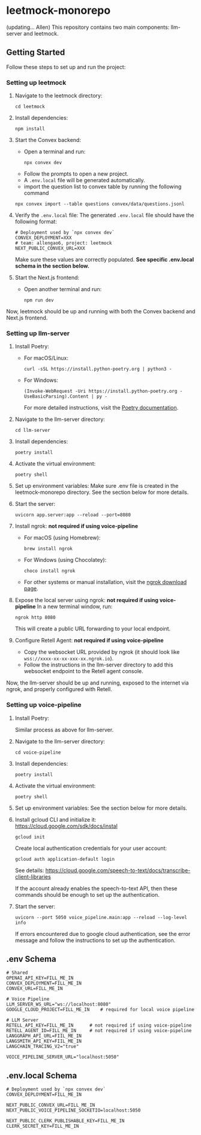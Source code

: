 # leetmock-monorepo

(updating... Allen)
This repository contains two main components: llm-server and leetmock.

## Getting Started

Follow these steps to set up and run the project:

### Setting up leetmock

1. Navigate to the leetmock directory:

   ```
   cd leetmock
   ```

2. Install dependencies:

   ```
   npm install
   ```

3. Start the Convex backend:

   - Open a terminal and run:
     ```
     npx convex dev
     ```
   - Follow the prompts to open a new project.
   - A `.env.local` file will be generated automatically.
   - import the question list to convex table by running the following command

   ```
   npx convex import --table questions convex/data/questions.jsonl
   ```

4. Verify the `.env.local` file:
   The generated `.env.local` file should have the following format:

   ```
   # Deployment used by `npx convex dev`
   CONVEX_DEPLOYMENT=XXX
   # team: allengao6, project: leetmock
   NEXT_PUBLIC_CONVEX_URL=XXX
   ```

   Make sure these values are correctly populated.
   **See specific .env.local schema in the section below.**

5. Start the Next.js frontend:
   - Open another terminal and run:
     ```
     npm run dev
     ```

Now, leetmock should be up and running with both the Convex backend and Next.js frontend.

### Setting up llm-server

1. Install Poetry:

   - For macOS/Linux:
     ```
     curl -sSL https://install.python-poetry.org | python3 -
     ```
   - For Windows:
     ```
     (Invoke-WebRequest -Uri https://install.python-poetry.org -UseBasicParsing).Content | py -
     ```
     For more detailed instructions, visit the [Poetry documentation](https://python-poetry.org/docs/#installation).

2. Navigate to the llm-server directory:

   ```
   cd llm-server
   ```

3. Install dependencies:

   ```
   poetry install
   ```

4. Activate the virtual environment:

   ```
   poetry shell
   ```

5. Set up environment variables:
   Make sure .env file is created in the leetmock-monorepo directory. 
   See the section below for more details.

6. Start the server:

   ```
   uvicorn app.server:app --reload --port=8080
   ```

7. Install ngrok: **not required if using voice-pipeline**

   - For macOS (using Homebrew):
     ```
     brew install ngrok
     ```
   - For Windows (using Chocolatey):
     ```
     choco install ngrok
     ```
   - For other systems or manual installation, visit the [ngrok download page](https://ngrok.com/download).

8. Expose the local server using ngrok: **not required if using voice-pipeline**
   In a new terminal window, run:

   ```
   ngrok http 8080
   ```

   This will create a public URL forwarding to your local endpoint.

9. Configure Retell Agent: **not required if using voice-pipeline**
   - Copy the websocket URL provided by ngrok (it should look like `wss://xxxx-xx-xx-xxx-xx.ngrok.io`).
   - Follow the instructions in the llm-server directory to add this websocket endpoint to the Retell agent console.

Now, the llm-server should be up and running, exposed to the internet via ngrok, and properly configured with Retell.


### Setting up voice-pipeline

1. Install Poetry:

   Similar process as above for llm-server.

2. Navigate to the llm-server directory:

   ```
   cd voice-pipeline
   ```

3. Install dependencies:

   ```
   poetry install
   ```

4. Activate the virtual environment:

   ```
   poetry shell
   ```

5. Set up environment variables:
   See the section below for more details.

6. Install gcloud CLI and initialize it:
   https://cloud.google.com/sdk/docs/instal
   
   ```
   gcloud init
   ```

   Create local authentication credentials for your user account:
   ```
   gcloud auth application-default login
   ```

   See details: https://cloud.google.com/speech-to-text/docs/transcribe-client-libraries
   
   If the account already enables the speech-to-text API, then these commands should be enough to set up the authentication.

7. Start the server:

   ```
   uvicorn --port 5050 voice_pipeline.main:app --reload --log-level info
   ```

   If errors encountered due to google cloud authentication, see the error message and follow the instructions to set up the authentication.

## .env Schema

```
# Shared
OPENAI_API_KEY=FILL_ME_IN
CONVEX_DEPLOYMENT=FILL_ME_IN
CONVEX_URL=FILL_ME_IN

# Voice Pipeline
LLM_SERVER_WS_URL="ws://localhost:8080"
GOOGLE_CLOUD_PROJECT=FILL_ME_IN    # required for local voice pipeline

# LLM Server
RETELL_API_KEY=FILL_ME_IN      # not required if using voice-pipeline
RETELL_AGENT_ID=FILL_ME_IN     # not required if using voice-pipeline
LANGGRAPH_API_URL=FIIL_ME_IN
LANGSMITH_API_KEY=FIIL_ME_IN
LANGCHAIN_TRACING_V2="true"

VOICE_PIPELINE_SERVER_URL="localhost:5050"
```

## .env.local Schema

```
# Deployment used by `npx convex dev`
CONVEX_DEPLOYMENT=FILL_ME_IN

NEXT_PUBLIC_CONVEX_URL=FILL_ME_IN
NEXT_PUBLIC_VOICE_PIPELINE_SOCKETIO=localhost:5050

NEXT_PUBLIC_CLERK_PUBLISHABLE_KEY=FILL_ME_IN
CLERK_SECRET_KEY=FILL_ME_IN
```